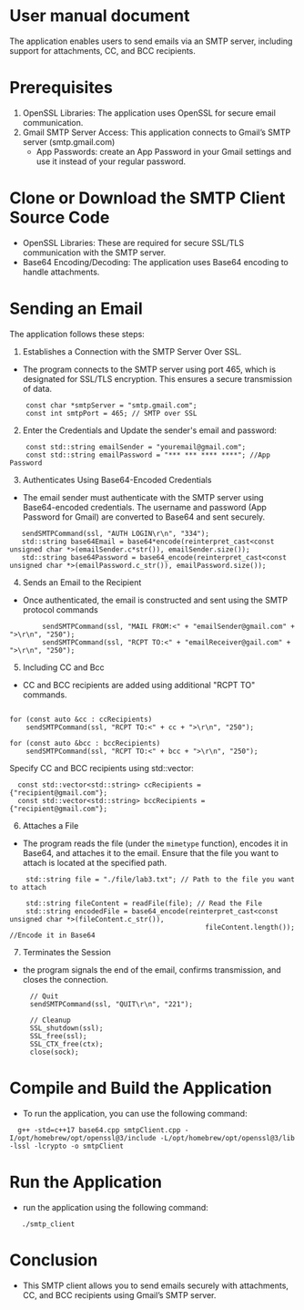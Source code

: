 # User manual document

The application enables users to send emails via an SMTP server, including support for attachments, CC, and BCC recipients.

# Prerequisites

1. OpenSSL Libraries: The application uses OpenSSL for secure email communication.
2. Gmail SMTP Server Access: This application connects to Gmail’s SMTP server (smtp.gmail.com)
   - App Passwords: create an App Password in your Gmail settings and use it instead of your regular password.

# Clone or Download the SMTP Client Source Code

- OpenSSL Libraries: These are required for secure SSL/TLS communication with the SMTP server.
- Base64 Encoding/Decoding: The application uses Base64 encoding to handle attachments.

# Sending an Email

The application follows these steps:

1. Establishes a Connection with the SMTP Server Over SSL.

- The program connects to the SMTP server using port 465, which is designated for SSL/TLS encryption. This ensures a secure transmission of data.

```
    const char *smtpServer = "smtp.gmail.com";
    const int smtpPort = 465; // SMTP over SSL
```

2. Enter the Credentials and Update the sender's email and password:

```
    const std::string emailSender = "youremail@gmail.com";
    const std::string emailPassword = "*** *** **** ****"; //App Password

```

3. Authenticates Using Base64-Encoded Credentials

- The email sender must authenticate with the SMTP server using Base64-encoded credentials. The username and password (App Password for Gmail) are converted to Base64 and sent securely.

```
   sendSMTPCommand(ssl, "AUTH LOGIN\r\n", "334");
   std::string base64Email = base64*encode(reinterpret_cast<const unsigned char *>(emailSender.c*str()), emailSender.size());
   std::string base64Password = base64_encode(reinterpret_cast<const unsigned char *>(emailPassword.c_str()), emailPassword.size());

```

4. Sends an Email to the Recipient

- Once authenticated, the email is constructed and sent using the SMTP protocol commands

```
        sendSMTPCommand(ssl, "MAIL FROM:<" + "emailSender@gmail.com" + ">\r\n", "250");
        sendSMTPCommand(ssl, "RCPT TO:<" + "emailReceiver@gail.com" + ">\r\n", "250");
```

5. Including CC and Bcc

- CC and BCC recipients are added using additional "RCPT TO" commands.

```

for (const auto &cc : ccRecipients)
    sendSMTPCommand(ssl, "RCPT TO:<" + cc + ">\r\n", "250");

for (const auto &bcc : bccRecipients)
    sendSMTPCommand(ssl, "RCPT TO:<" + bcc + ">\r\n", "250");

```

Specify CC and BCC recipients using std::vector:

```
  const std::vector<std::string> ccRecipients = {"recipient@gmail.com"};
  const std::vector<std::string> bccRecipients = {"recipient@gmail.com"};
```

6. Attaches a File

- The program reads the file (under the `mimetype` function), encodes it in Base64, and attaches it to the email.
  Ensure that the file you want to attach is located at the specified path.

```
    std::string file = "./file/lab3.txt"; // Path to the file you want to attach

    std::string fileContent = readFile(file); // Read the File
    std::string encodedFile = base64_encode(reinterpret_cast<const unsigned char *>(fileContent.c_str()),
                                                fileContent.length());    //Encode it in Base64

```

7. Terminates the Session

- the program signals the end of the email, confirms transmission, and closes the connection.

```
     // Quit
     sendSMTPCommand(ssl, "QUIT\r\n", "221");

     // Cleanup
     SSL_shutdown(ssl);
     SSL_free(ssl);
     SSL_CTX_free(ctx);
     close(sock);

```

# Compile and Build the Application

- To run the application, you can use the following command:

```
  g++ -std=c++17 base64.cpp smtpClient.cpp -I/opt/homebrew/opt/openssl@3/include -L/opt/homebrew/opt/openssl@3/lib -lssl -lcrypto -o smtpClient

```

# Run the Application

- run the application using the following command:

```
   ./smtp_client
```

# Conclusion

- This SMTP client allows you to send emails securely with attachments, CC, and BCC recipients using Gmail’s SMTP server.

